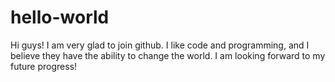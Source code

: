 # hello-world

Hi guys!
I am very glad to join github. I like code and programming, and I believe they have the ability to change the world. 
I am looking forward to my future progress!
